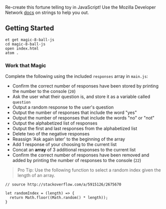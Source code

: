 Re-create this fortune telling toy in JavaScript! Use the Mozilla Developer Network [docs](https://developer.mozilla.org/en-US/docs/Web/JavaScript/Reference/Global_Objects/String) on strings to help you out.

## Getting Started

```no-highlight
et get magic-8-ball-js
cd magic-8-ball-js
open index.html
atom .
```

### Work that Magic

Complete the following using the included `responses` array in `main.js`:

* Confirm the correct number of responses have been stored by printing the number to the console (`20`)
* Ask the user what their question is, and store it as a variable called `question`  
* Output a random response to the user's question
* Output the number of responses that include the word "yes"
* Output the number of responses that include the words "no" or "not"
* Output the alphabetized list of responses  
* Output the first and last responses from the alphabetized list  
* Delete two of the negative responses
* Reassign 'Ask again later' to the beginning of the array  
* Add 1 response of your choosing to the current list
* Concat an **array** of 3 additional responses to the current list  
* Confirm the correct number of responses have been removed and added by printing the number of responses to the console (`22`)

> Pro Tip: Use the following function to select a random index given the length of an array.

```no-highlight
// source http://stackoverflow.com/a/5915126/2675670

let randomIndex = (length) => {
  return Math.floor((Math.random() * length));
}
```
